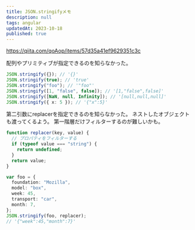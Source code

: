 ```yaml
---
title: JSON.stringifyメモ
description: null
tags: angular
updatedAt: 2023-10-18
published: true
---
```


https://qiita.com/qoAop/items/57d35a41ef9629351c3c

配列やプリミティブが指定できるのを知らなかった。

```ts
JSON.stringify({}); // '{}'
JSON.stringify(true); // 'true'
JSON.stringify("foo"); // '"foo"'
JSON.stringify([1, "false", false]); // '[1,"false",false]'
JSON.stringify([NaN, null, Infinity]); // '[null,null,null]'
JSON.stringify({ x: 5 }); // '{"x":5}'
```

第二引数にreplacerを指定できるのを知らなかった。
ネストしたオブジェクトも渡ってくるよう。
第一階層だけフィルターするのが難しいかも。

```ts
function replacer(key, value) {
  // プロパティをフィルターする
  if (typeof value === "string") {
    return undefined;
  }
  return value;
}

var foo = {
  foundation: "Mozilla",
  model: "box",
  week: 45,
  transport: "car",
  month: 7,
};
JSON.stringify(foo, replacer);
// '{"week":45,"month":7}'
```
